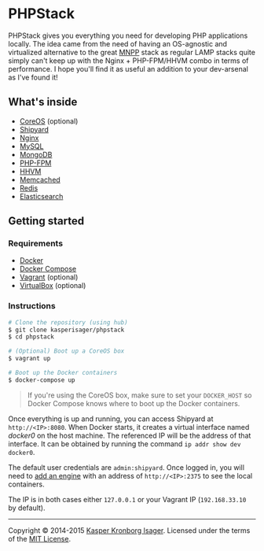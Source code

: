 # PHPStack

PHPStack gives you everything you need for developing PHP applications locally. The idea came from the need of having an OS-agnostic and virtualized alternative to the great [MNPP](http://getmnpp.org/) stack as regular LAMP stacks quite simply can't keep up with the Nginx + PHP-FPM/HHVM combo in terms of performance. I hope you'll find it as useful an addition to your dev-arsenal as I've found it!

## What's inside

* [CoreOS](https://coreos.com/) (optional)
* [Shipyard](http://shipyard-project.com/)
* [Nginx](http://nginx.org/)
* [MySQL](http://www.mysql.com/)
* [MongoDB](http://www.mongodb.org/)
* [PHP-FPM](http://php-fpm.org/)
* [HHVM](http://www.hhvm.com/)
* [Memcached](http://memcached.org/)
* [Redis](http://redis.io/)
* [Elasticsearch](http://www.elasticsearch.org/)

## Getting started

### Requirements

* [Docker](https://docker.com/)
* [Docker Compose](http://docs.docker.com/compose/)
* [Vagrant](http://www.vagrantup.com/) (optional)
* [VirtualBox](https://www.virtualbox.org/) (optional)

### Instructions

```sh
# Clone the repository (using hub)
$ git clone kasperisager/phpstack
$ cd phpstack

# (Optional) Boot up a CoreOS box
$ vagrant up

# Boot up the Docker containers
$ docker-compose up
```

> If you're using the CoreOS box, make sure to set your `DOCKER_HOST` so Docker Compose knows where to boot up the Docker containers.

Once everything is up and running, you can access Shipyard at `http://<IP>:8080`. When Docker starts, it creates a virtual interface named *docker0* on the host machine. The referenced IP will be the address of that interface.  It can be obtained by running the command `ip addr show dev docker0`.

The default user credentials are `admin:shipyard`. Once logged in, you will need to [add an engine](http://shipyard-project.com/docs/engines/) with an address of `http://<IP>:2375` to see the local containers.

The IP is in both cases either `127.0.0.1` or your Vagrant IP (`192.168.33.10` by default).

---
Copyright &copy; 2014-2015 [Kasper Kronborg Isager](http://github.com/kasperisager). Licensed under the terms of the [MIT License](LICENSE.md).
